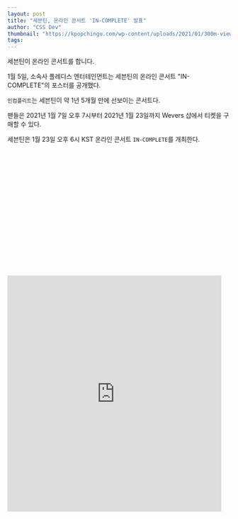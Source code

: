 ```yaml
---
layout: post
title: "세븐틴, 온라인 콘서트 'IN-COMPLETE' 발표"
author: "CSS Dev"
thumbnail: "https://kpopchingu.com/wp-content/uploads/2021/01/300m-views-2021-01-05T094941.092-890x512.png"
tags: 
---
```



세븐틴이 온라인 콘서트를 합니다.

1월 5일, 소속사 플레디스 엔터테인먼트는 세븐틴의 온라인 콘서트 "IN-COMPLETE"의 포스터를 공개했다.

`인컴플리트`는 세븐틴이 약 1년 5개월 만에 선보이는 콘서트다.

팬들은 2021년 1월 7일 오후 7시부터 2021년 1월 23일까지 Wevers 샵에서 티켓을 구매할 수 있다.

세븐틴은 1월 23일 오후 6시 KST 온라인 콘서트 `IN-COMPLETE`를 개최한다.


<div class="video_wrapper" style="padding-top: 56.25%;">
    <iframe id="twitter-widget-0" scrolling="no" frameborder="0" allowtransparency="true" allowfullscreen="true" class="" style="position: static; visibility: visible; width: 483px; height: 533px; display: block; flex-grow: 1;" title="Twitter Tweet" src="https://platform.twitter.com/embed/index.html?dnt=false&amp;embedId=twitter-widget-0&amp;frame=false&amp;hideCard=false&amp;hideThread=false&amp;id=1346290342698500096&amp;lang=en&amp;origin=https%3A%2F%2Fkpopchingu.com%2F2021%2F01%2F05%2Fseventeen-announces-the-online-concert-in-complete%2F&amp;theme=light&amp;widgetsVersion=ed20a2b%3A1601588405575&amp;width=550px" data-tweet-id="1346290342698500096"></iframe>
</div>
